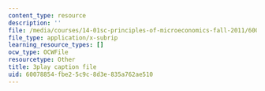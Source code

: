 ```yaml
---
content_type: resource
description: ''
file: /media/courses/14-01sc-principles-of-microeconomics-fall-2011/60078854fbe25c9c8d3e835a762ae510_WRuAAoyEmY0.vtt
file_type: application/x-subrip
learning_resource_types: []
ocw_type: OCWFile
resourcetype: Other
title: 3play caption file
uid: 60078854-fbe2-5c9c-8d3e-835a762ae510
---
```

